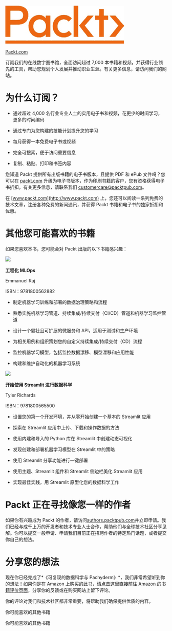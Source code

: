 ![](img/Image87360.jpg)

[Packt.com](http://Packt.com)

订阅我们的在线数字图书馆，全面访问超过 7,000 本书籍和视频，并获得行业领先的工具，帮助您规划个人发展并推动职业生涯。有关更多信息，请访问我们的网站。

# 为什么订阅？

+   通过超过 4,000 名行业专业人士的实用电子书和视频，花更少的时间学习，更多的时间编码

+   通过专门为您构建的技能计划提升您的学习

+   每月获得一本免费电子书或视频

+   完全可搜索，便于访问重要信息

+   复制、粘贴、打印和书签内容

您知道 Packt 提供所有出版书籍的电子书版本，且提供 PDF 和 ePub 文件吗？您可以在 [packt.com](http://packt.com) 升级为电子书版本，作为印刷书籍的客户，您有资格获得电子书折扣。有关更多信息，请联系我们 customercare@packtpub.com。

在 [www.packt.com](http://www.packt.com) 上，您还可以阅读一系列免费的技术文章，注册各种免费的新闻通讯，并获得 Packt 书籍和电子书的独家折扣和优惠。

# 其他您可能喜欢的书籍

如果您喜欢本书，您可能会对 Packt 出版的以下书籍感兴趣：

![](https://www.packtpub.com/product/engineering-mlops/9781800562882)

**工程化 MLOps**

Emmanuel Raj

ISBN：9781800562882

+   制定机器学习训练和部署的数据治理策略和流程

+   熟悉实施机器学习管道、持续集成/持续交付（CI/CD）管道和机器学习监控管道

+   设计一个健壮且可扩展的微服务和 API，适用于测试和生产环境

+   为相关用例和组织策划您的自定义持续集成/持续交付（CD）流程

+   监控机器学习模型，包括监控数据漂移、模型漂移和应用性能

+   构建和维护自动化的机器学习系统

![](https://www.packtpub.com/product/getting-started-with-streamlit-for-data-science/9781800565500)

**开始使用 Streamlit 进行数据科学**

Tyler Richards

ISBN：9781800565500

+   设置您的第一个开发环境，并从零开始创建一个基本的 Streamlit 应用

+   探索在 Streamlit 应用中上传、下载和操作数据的方法

+   使用内建和导入的 Python 库在 Streamlit 中创建动态可视化

+   发现创建和部署机器学习模型在 Streamlit 中的策略

+   使用 Streamlit 分享功能进行一键部署

+   使用主题、Streamlit 组件和 Streamlit 侧边栏美化 Streamlit 应用

+   实现最佳实践，用 Streamlit 原型化您的数据科学工作

# Packt 正在寻找像您一样的作者

如果你有兴趣成为 Packt 的作者，请访问[authors.packtpub.com](http://authors.packtpub.com)并立即申请。我们已经与成千上万的开发者和技术专业人士合作，帮助他们与全球技术社区分享见解。你可以提交一般申请、申请我们目前正在招聘作者的特定热门话题，或者提交你自己的想法。

# 分享您的想法

现在你已经完成了*《可复现的数据科学与 Pachyderm》*，我们非常希望听到你的想法！如果你是在 Amazon 上购买的此书，请[点击这里直接前往 Amazon 的书籍评价页面](https://packt.link/r/1-801-07448-8)，分享你的反馈或在购买网站上留下评论。

你的评论对我们和技术社区都非常重要，将帮助我们确保提供优质的内容。

你可能喜欢的其他书籍

你可能喜欢的其他书籍
